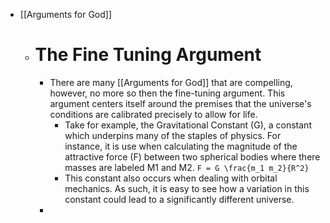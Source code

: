 - [[Arguments for God]]
	- # The Fine Tuning Argument
		- There are many [[Arguments for God]] that are compelling, however, no more so then the fine-tuning argument. This argument centers itself around the premises that the universe's conditions  are calibrated precisely to allow for life.
			- Take for example, the Gravitational Constant (G), a constant which underpins many of the staples of physics. For instance, it is use when calculating the magnitude of the attractive force (F) between two spherical bodies  where there masses are labeled M1 and M2. ` F = G \frac{m_1 m_2}{R^2} `
			- This constant also occurs when dealing with orbital mechanics. As such, it is easy to see how a variation in this constant could lead to a significantly different universe.
		-